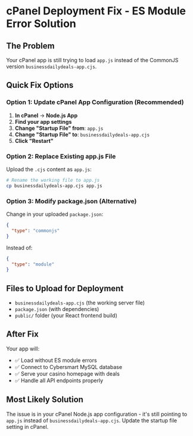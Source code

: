 # cPanel Deployment Fix - ES Module Error Solution

## The Problem
Your cPanel app is still trying to load `app.js` instead of the CommonJS version `businessdailydeals-app.cjs`.

## Quick Fix Options

### Option 1: Update cPanel App Configuration (Recommended)
1. **In cPanel** → **Node.js App**
2. **Find your app settings**
3. **Change "Startup File" from**: `app.js` 
4. **Change "Startup File" to**: `businessdailydeals-app.cjs`
5. **Click "Restart"**

### Option 2: Replace Existing app.js File
Upload the `.cjs` content as `app.js`:

```bash
# Rename the working file to app.js
cp businessdailydeals-app.cjs app.js
```

### Option 3: Modify package.json (Alternative)
Change in your uploaded `package.json`:
```json
{
  "type": "commonjs"
}
```
Instead of:
```json
{
  "type": "module"
}
```

## Files to Upload for Deployment
- `businessdailydeals-app.cjs` (the working server file)
- `package.json` (with dependencies)
- `public/` folder (your React frontend build)

## After Fix
Your app will:
- ✅ Load without ES module errors
- ✅ Connect to Cybersmart MySQL database  
- ✅ Serve your casino homepage with deals
- ✅ Handle all API endpoints properly

## Most Likely Solution
The issue is in your cPanel Node.js app configuration - it's still pointing to `app.js` instead of `businessdailydeals-app.cjs`. Update the startup file setting in cPanel.